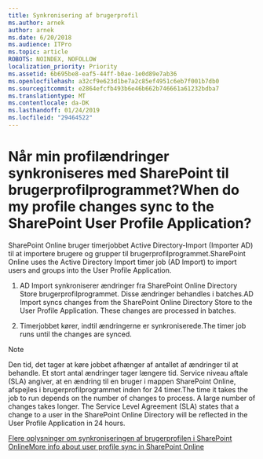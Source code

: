 ```yaml
---
title: Synkronisering af brugerprofil
ms.author: arnek
author: arnek
ms.date: 6/20/2018
ms.audience: ITPro
ms.topic: article
ROBOTS: NOINDEX, NOFOLLOW
localization_priority: Priority
ms.assetid: 6b695be8-eaf5-44ff-b0ae-1e0d89e7ab36
ms.openlocfilehash: a32cf9e623d1be7a2c85ef4951c6eb7f001b7db0
ms.sourcegitcommit: e2864efcfb493b6e46b662b746661a61232bdba7
ms.translationtype: MT
ms.contentlocale: da-DK
ms.lasthandoff: 01/24/2019
ms.locfileid: "29464522"
---
```

# <a name="when-do-my-profile-changes-sync-to-the-sharepoint-user-profile-application"></a><span data-ttu-id="8ac36-102">Når min profilændringer synkroniseres med SharePoint til brugerprofilprogrammet?</span><span class="sxs-lookup"><span data-stu-id="8ac36-102">When do my profile changes sync to the SharePoint User Profile Application?</span></span>

<span data-ttu-id="8ac36-103">SharePoint Online bruger timerjobbet Active Directory-Import (Importer AD) til at importere brugere og grupper til brugerprofilprogrammet.</span><span class="sxs-lookup"><span data-stu-id="8ac36-103">SharePoint Online uses the Active Directory Import timer job (AD Import) to import users and groups into the User Profile Application.</span></span> 
  
1. <span data-ttu-id="8ac36-p101">AD Import synkroniserer ændringer fra SharePoint Online Directory Store brugerprofilprogrammet. Disse ændringer behandles i batches.</span><span class="sxs-lookup"><span data-stu-id="8ac36-p101">AD Import syncs changes from the SharePoint Online Directory Store to the User Profile Application. These changes are processed in batches.</span></span>
    
2. <span data-ttu-id="8ac36-106">Timerjobbet kører, indtil ændringerne er synkroniserede.</span><span class="sxs-lookup"><span data-stu-id="8ac36-106">The timer job runs until the changes are synced.</span></span>
    
> [!NOTE]
> <span data-ttu-id="8ac36-p102">Den tid, det tager at køre jobbet afhænger af antallet af ændringer til at behandle. Et stort antal ændringer tager længere tid. Service niveau aftale (SLA) angiver, at en ændring til en bruger i mappen SharePoint Online, afspejles i brugerprofilprogrammet inden for 24 timer.</span><span class="sxs-lookup"><span data-stu-id="8ac36-p102">The time it takes the job to run depends on the number of changes to process. A large number of changes takes longer. The Service Level Agreement (SLA) states that a change to a user in the SharePoint Online Directory will be reflected in the User Profile Application in 24 hours.</span></span> 
  
[<span data-ttu-id="8ac36-110">Flere oplysninger om synkroniseringen af brugerprofilen i SharePoint Online</span><span class="sxs-lookup"><span data-stu-id="8ac36-110">More info about user profile sync in SharePoint Online</span></span>](https://go.microsoft.com/fwlink/?linkid=875671)
  

